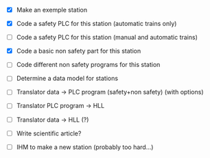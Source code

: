 - [x] Make an exemple station
- [x] Code a safety PLC for this station (automatic trains only)
- [ ] Code a safety PLC for this station (manual and automatic trains)
- [x] Code a basic non safety part for this station
- [ ] Code different non safety programs for this station
- [ ] Determine a data model for stations
- [ ] Translator data -> PLC program (safety+non safety) (with options)
- [ ] Translator PLC program -> HLL
- [ ] Translator data -> HLL (?)
- [ ] Write scientific article?

- [ ] IHM to make a new station (probably too hard...)

